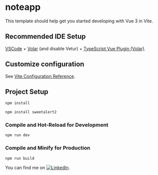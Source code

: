 # noteapp

This template should help get you started developing with Vue 3 in Vite.

## Recommended IDE Setup

[VSCode](https://code.visualstudio.com/) + [Volar](https://marketplace.visualstudio.com/items?itemName=Vue.volar) (and disable Vetur) + [TypeScript Vue Plugin (Volar)](https://marketplace.visualstudio.com/items?itemName=Vue.vscode-typescript-vue-plugin).

## Customize configuration

See [Vite Configuration Reference](https://vitejs.dev/config/).

## Project Setup

```sh
npm install
```
```sh
npm install sweetalert2
```

### Compile and Hot-Reload for Development

```sh
npm run dev
```

### Compile and Minify for Production

```sh
npm run build
```

You can find me on [![LinkedIn][1.2]][1].

[1.2]: https://raw.githubusercontent.com/MartinHeinz/MartinHeinz/master/linkedin-3-16.png (LinkedIn icon without padding)


[1]: https://www.linkedin.com/in/adilxali/